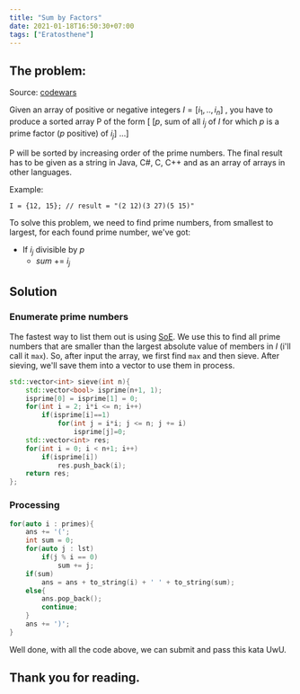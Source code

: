 ```yaml
---
title: "Sum by Factors"
date: 2021-01-18T16:50:30+07:00
tags: ["Eratosthene"]
---
```


## The problem:
Source: [codewars](https://www.codewars.com/kata/54d496788776e49e6b00052f)

Given an array of positive or negative integers $I = [i_1, .., i_n]$ , you have to produce a sorted array P of the form [ [$p$, sum of all $i_j$ of $I$ for which $p$ is a prime factor ($p$ positive) of $i_j$] ...]

P will be sorted by increasing order of the prime numbers. The final result has to be given as a string in Java, C#, C, C++ and as an array of arrays in other languages.

Example:
```
I = {12, 15}; // result = "(2 12)(3 27)(5 15)"
```
To solve this problem, we need to find prime numbers, from smallest to largest, for each found prime number, we've got:
- If $i_j$ divisible by $p$
    - $sum$ += $i_j$
## Solution
### Enumerate prime numbers
The fastest way to list them out is using [SoE](https://en.wikipedia.org/wiki/Sieve_of_Eratosthenes). We use this to find all prime numbers that are smaller than the largest absolute value of members in $I$ (i'll call it `max`). So, after input the array, we first find `max` and then sieve. After sieving, we'll save them into a vector to use them in process.
```cpp
std::vector<int> sieve(int n){
    std::vector<bool> isprime(n+1, 1);
    isprime[0] = isprime[1] = 0;
    for(int i = 2; i*i <= n; i++)
        if(isprime[i]==1)
            for(int j = i*i; j <= n; j += i)
                isprime[j]=0;
    std::vector<int> res;
    for(int i = 0; i < n+1; i++)
        if(isprime[i])
            res.push_back(i);
    return res;
};
```
### Processing
```cpp
for(auto i : primes){
    ans += '(';
    int sum = 0;
    for(auto j : lst)
        if(j % i == 0)
            sum += j;
    if(sum)
        ans = ans + to_string(i) + ' ' + to_string(sum);
    else{
        ans.pop_back();
        continue;
    }
    ans += ')';
}
```
Well done, with all the code above, we can submit and pass this kata UwU.
## Thank you for reading.